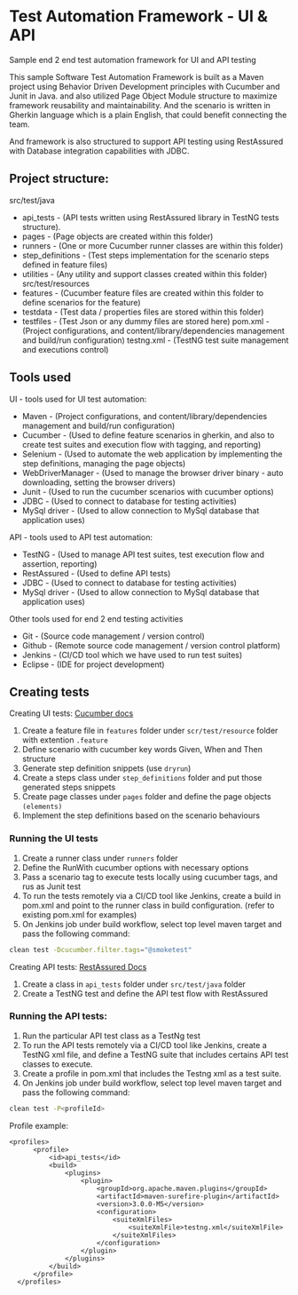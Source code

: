 # Test Automation Framework - UI & API
Sample end 2 end test automation framework for UI and API testing

This sample Software Test Automation Framework is built as a Maven project using Behavior Driven Development principles with Cucumber and Junit in Java.
and also utilized Page Object Module structure to maximize framework reusability and maintainability. 
And the scenario is written in Gherkin language which is a plain English, that could benefit connecting the team.

And framework is also structured to support API testing using RestAssured with Database integration capabilities with JDBC.


## Project structure:

src/test/java
 - api_tests - (API tests written using RestAssured library in TestNG tests structure).
 - pages - (Page objects are created within this folder)
 - runners - (One or more Cucumber runner classes are within this folder)
 - step_definitions - (Test steps implementation for the scenario steps defined in feature files)
 - utilities - (Any utility and support classes created within this folder)
src/test/resources
 - features - (Cucumber feature files are created within this folder to define scenarios for the feature)
 - testdata - (Test data / properties files are stored within this folder)
 - testfiles - (Test Json or any dummy files are stored here)
pom.xml - (Project configurations, and content/library/dependencies management and build/run configuration)
testng.xml - (TestNG test suite management and executions control)

## Tools used

 UI - tools used for UI test automation:
 
 - Maven - (Project configurations, and content/library/dependencies management and build/run configuration)
 - Cucumber - (Used to define feature scenarios in gherkin, and also to create test suites and execution flow with tagging, and reporting)
 - Selenium - (Used to automate the web application by implementing the step definitions, managing the page objects)
 - WebDriverManager - (Used to manage the browser driver binary -  auto downloading, setting the browser drivers)
 - Junit - (Used to run the cucumber scenarios with cucumber options)
 - JDBC - (Used to connect to database for testing activities)
 - MySql driver - (Used to allow connection to MySql database that application uses)
 
 API - tools used to API test automation:
 
 - TestNG - (Used to manage API test suites, test execution flow and assertion, reporting)
 - RestAssured - (Used to define API tests)
 - JDBC - (Used to connect to database for testing activities)
 - MySql driver - (Used to allow connection to MySql database that application uses)
 
 Other tools used for end 2 end testing activities
 
 - Git - (Source code management / version control)
 - Github - (Remote source code management / version control platform)
 - Jenkins - (CI/CD tool which we have used to run test suites) 
 - Eclipse - (IDE for project development)
 
## Creating tests

  Creating UI tests:  [Cucumber docs](https://cucumber.io/docs/cucumber/api/?lang=java#running-cucumber)
  
  1. Create a feature file in `features` folder under `scr/test/resource` folder with extention `.feature`
  2. Define scenario with cucumber key words Given, When and Then structure
  3. Generate step definition snippets (use `dryrun`)
  4. Create a steps class under `step_definitions` folder and put those generated steps snippets
  5. Create page classes under `pages` folder and define the page objects `(elements)`
  6. Implement the step definitions based on the scenario behaviours
  
### Running the UI tests
  
  1. Create a runner class under `runners` folder
  2. Define the RunWith cucumber options with necessary options
  3. Pass a scenario tag to execute tests locally using cucumber tags, and rus as Junit test
  4. To run the tests remotely via a CI/CD tool like Jenkins, create a build in pom.xml 
  and point to the runner class in build configuration. (refer to existing pom.xml for examples)
  5. On Jenkins job under build workflow, select top level maven target and pass the following command:
  
  ```bash
  clean test -Dcucumber.filter.tags="@smoketest"
  ```
  
  Creating API tests:  [RestAssured Docs](https://rest-assured.io/)
  
  1. Create a class in `api_tests` folder under `src/test/java` folder
  2. Create a TestNG test and define the API test flow with RestAssured
  
  
### Running the API tests:
  
  1. Run the particular API test class as a TestNg test
  2. To run the API tests remotely via a CI/CD tool like Jenkins, create a TestNG xml file,
  and define a TestNG suite that includes certains API test classes to execute.
  3. Create a profile in pom.xml that includes the Testng xml as a test suite.
  4. On Jenkins job under build workflow, select top level maven target and pass the following command:
  
  ```bash
  clean test -P<profileId>
  ```
 
  Profile example: 
  
  ```
  <profiles>
		<profile>
			<id>api_tests</id>
			<build>
				<plugins>
					<plugin>
						<groupId>org.apache.maven.plugins</groupId>
						<artifactId>maven-surefire-plugin</artifactId>
						<version>3.0.0-M5</version>
						<configuration>
							<suiteXmlFiles>
								<suiteXmlFile>testng.xml</suiteXmlFile>
							</suiteXmlFiles>
						</configuration>
					</plugin>
				</plugins>
			</build>
		</profile>
	</profiles>
  ```
 
 
 
 
